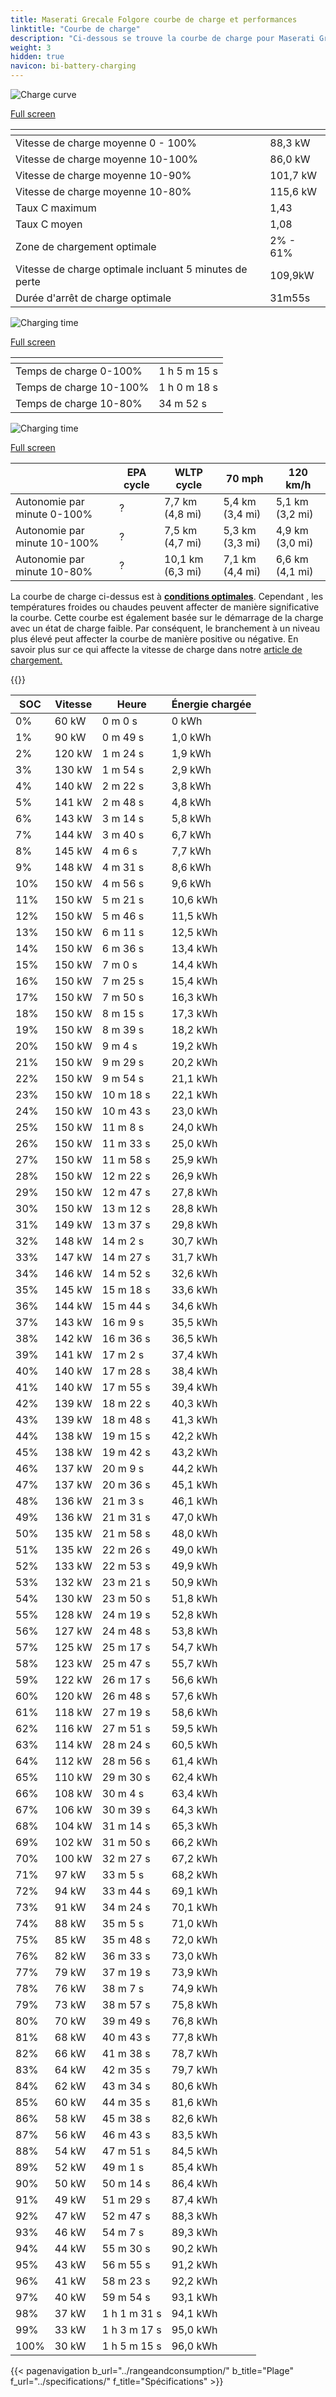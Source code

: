 ```yaml
---
title: Maserati Grecale Folgore courbe de charge et performances
linktitle: "Courbe de charge"
description: "Ci-dessous se trouve la courbe de charge pour Maserati Grecale Folgore, illustrant la vitesse de charge à différents niveaux de batterie. De plus, des graphiques pour l'autonomie et le temps fournissent des détails complets sur les performances de charge."
weight: 3
hidden: true
navicon: bi-battery-charging
---
```

<!-- markdownlint-disable MD033 -->
<!-- markdownlint-disable MD010 -->
<img src="/images/models/maserati/grecale/grecale_folgore/chargingcurve.svg" alt="Charge curve" class="img-fluid">

[Full screen](/images/models/maserati/grecale/grecale_folgore/chargingcurve.svg)


<div class="table-responsive">
<table class="table table-striped border">
	<thead>
		<tr>
			<th>
			</th>
			<th>
			</th>
		</tr>
	</thead>
	<tbody>
		<tr>
			<td>
				Vitesse de charge moyenne 0 - 100%
			</td>
			<td>
				88,3 kW
			</td>
		</tr>
		<tr>
			<td>
				Vitesse de charge moyenne 10-100%
			</td>
			<td>
				86,0 kW
			</td>
		</tr>
		<tr>
			<td>
				Vitesse de charge moyenne 10-90%
			</td>
			<td>
				101,7 kW
			</td>
		</tr>
		<tr>
			<td>
				Vitesse de charge moyenne 10-80%
			</td>
			<td>
				115,6 kW
			</td>
		</tr>
		<tr>
			<td>
				Taux C maximum
			</td>
			<td>
				1,43
			</td>
		</tr>
		<tr>
			<td>
				Taux C moyen
			</td>
			<td>
				1,08
			</td>
		</tr>
		<tr>
			<td>
				Zone de chargement optimale
			</td>
			<td>
				2% - 61%
			</td>
		</tr>
		<tr>
			<td>
				Vitesse de charge optimale incluant 5 minutes de perte
			</td>
			<td>
				109,9kW
			</td>
		</tr>
		<tr>
			<td>
				Durée d'arrêt de charge optimale
			</td>
			<td>
				31m55s
			</td>
		</tr>
	</tbody>
</table>
</div>
<img src="/images/models/maserati/grecale/grecale_folgore/chargingtime.svg" alt="Charging time" class="img-fluid">

[Full screen](/images/models/maserati/grecale/grecale_folgore/chargingtime.svg)
<div class="table-responsive">
<table class="table table-striped border">
	<thead>
		<tr>
			<th>
			</th>
			<th>
			</th>
		</tr>
	</thead>
	<tbody>
		<tr>
			<td>
				Temps de charge 0-100%
			</td>
			<td>
				1 h 5 m 15 s
			</td>
		</tr>
		<tr>
			<td>
				Temps de charge 10-100%
			</td>
			<td>
				1 h 0 m 18 s
			</td>
		</tr>
		<tr>
			<td>
				Temps de charge 10-80%
			</td>
			<td>
				 34 m 52 s
			</td>
		</tr>
	</tbody>
</table>
</div>
<img src="/images/models/maserati/grecale/grecale_folgore/chargerangespeed.svg" alt="Charging time" class="img-fluid">

[Full screen](/images/models/maserati/grecale/grecale_folgore/chargerangespeed.svg)
<div class="table-responsive">
<table class="table table-striped border">
	<thead>
		<tr>
			<th>
			</th>
			<th>
				EPA cycle
			</th>
			<th>
				WLTP cycle
			</th>
			<th>
				70 mph
			</th>
			<th>
				120 km/h
			</th>
		</tr>
	</thead>
	<tbody>
		<tr>
			<td>
				Autonomie par minute 0-100%
			</td>
			<td>
				?
			</td>
			<td>
				7,7 km (4,8 mi)
			</td>
			<td>
				5,4 km (3,4 mi)
			</td>
			<td>
				5,1 km (3,2 mi)
			</td>
		</tr>
		<tr>
			<td>
				Autonomie par minute 10-100%
			</td>
			<td>
				?
			</td>
			<td>
				7,5 km (4,7 mi)
			</td>
			<td>
				5,3 km (3,3 mi)
			</td>
			<td>
				4,9 km (3,0 mi)
			</td>
		</tr>
		<tr>
			<td>
				Autonomie par minute 10-80%
			</td>
			<td>
				?
			</td>
			<td>
				10,1 km (6,3 mi)
			</td>
			<td>
				7,1 km (4,4 mi)
			</td>
			<td>
				6,6 km (4,1 mi)
			</td>
		</tr>
	</tbody>
</table>
</div>


La courbe de charge ci-dessus est à **[conditions optimales](../../../../../technology/battery/charging/#temperature)**. Cependant , les températures froides ou chaudes peuvent affecter de manière significative la courbe. Cette courbe est également basée sur le démarrage de la charge avec un état de charge faible. Par conséquent, le branchement à un niveau plus élevé peut affecter la courbe de manière positive ou négative. En savoir plus sur ce qui affecte la vitesse de charge dans notre [article de chargement.](../../../../../technology/battery/charging/)


{{<evkxdisplayaddarticle />}}
<div class="table-responsive">
<table class="table table-striped border">
	<thead>
		<tr>
			<th>
				SOC
			</th>
			<th>
				Vitesse
			</th>
			<th>
				Heure
			</th>
			<th>
				Énergie chargée
			</th>
		</tr>
	</thead>
	<tbody>
		<tr>
			<td>
				0%
			</td>
			<td>
				60 kW
			</td>
			<td>
				 0 m 0 s
			</td>
			<td>
				0 kWh
			</td>
		</tr>
		<tr>
			<td>
				1%
			</td>
			<td>
				90 kW
			</td>
			<td>
				 0 m 49 s
			</td>
			<td>
				1,0 kWh
			</td>
		</tr>
		<tr>
			<td>
				2%
			</td>
			<td>
				120 kW
			</td>
			<td>
				 1 m 24 s
			</td>
			<td>
				1,9 kWh
			</td>
		</tr>
		<tr>
			<td>
				3%
			</td>
			<td>
				130 kW
			</td>
			<td>
				 1 m 54 s
			</td>
			<td>
				2,9 kWh
			</td>
		</tr>
		<tr>
			<td>
				4%
			</td>
			<td>
				140 kW
			</td>
			<td>
				 2 m 22 s
			</td>
			<td>
				3,8 kWh
			</td>
		</tr>
		<tr>
			<td>
				5%
			</td>
			<td>
				141 kW
			</td>
			<td>
				 2 m 48 s
			</td>
			<td>
				4,8 kWh
			</td>
		</tr>
		<tr>
			<td>
				6%
			</td>
			<td>
				143 kW
			</td>
			<td>
				 3 m 14 s
			</td>
			<td>
				5,8 kWh
			</td>
		</tr>
		<tr>
			<td>
				7%
			</td>
			<td>
				144 kW
			</td>
			<td>
				 3 m 40 s
			</td>
			<td>
				6,7 kWh
			</td>
		</tr>
		<tr>
			<td>
				8%
			</td>
			<td>
				145 kW
			</td>
			<td>
				 4 m 6 s
			</td>
			<td>
				7,7 kWh
			</td>
		</tr>
		<tr>
			<td>
				9%
			</td>
			<td>
				148 kW
			</td>
			<td>
				 4 m 31 s
			</td>
			<td>
				8,6 kWh
			</td>
		</tr>
		<tr>
			<td>
				10%
			</td>
			<td>
				150 kW
			</td>
			<td>
				 4 m 56 s
			</td>
			<td>
				9,6 kWh
			</td>
		</tr>
		<tr>
			<td>
				11%
			</td>
			<td>
				150 kW
			</td>
			<td>
				 5 m 21 s
			</td>
			<td>
				10,6 kWh
			</td>
		</tr>
		<tr>
			<td>
				12%
			</td>
			<td>
				150 kW
			</td>
			<td>
				 5 m 46 s
			</td>
			<td>
				11,5 kWh
			</td>
		</tr>
		<tr>
			<td>
				13%
			</td>
			<td>
				150 kW
			</td>
			<td>
				 6 m 11 s
			</td>
			<td>
				12,5 kWh
			</td>
		</tr>
		<tr>
			<td>
				14%
			</td>
			<td>
				150 kW
			</td>
			<td>
				 6 m 36 s
			</td>
			<td>
				13,4 kWh
			</td>
		</tr>
		<tr>
			<td>
				15%
			</td>
			<td>
				150 kW
			</td>
			<td>
				 7 m 0 s
			</td>
			<td>
				14,4 kWh
			</td>
		</tr>
		<tr>
			<td>
				16%
			</td>
			<td>
				150 kW
			</td>
			<td>
				 7 m 25 s
			</td>
			<td>
				15,4 kWh
			</td>
		</tr>
		<tr>
			<td>
				17%
			</td>
			<td>
				150 kW
			</td>
			<td>
				 7 m 50 s
			</td>
			<td>
				16,3 kWh
			</td>
		</tr>
		<tr>
			<td>
				18%
			</td>
			<td>
				150 kW
			</td>
			<td>
				 8 m 15 s
			</td>
			<td>
				17,3 kWh
			</td>
		</tr>
		<tr>
			<td>
				19%
			</td>
			<td>
				150 kW
			</td>
			<td>
				 8 m 39 s
			</td>
			<td>
				18,2 kWh
			</td>
		</tr>
		<tr>
			<td>
				20%
			</td>
			<td>
				150 kW
			</td>
			<td>
				 9 m 4 s
			</td>
			<td>
				19,2 kWh
			</td>
		</tr>
		<tr>
			<td>
				21%
			</td>
			<td>
				150 kW
			</td>
			<td>
				 9 m 29 s
			</td>
			<td>
				20,2 kWh
			</td>
		</tr>
		<tr>
			<td>
				22%
			</td>
			<td>
				150 kW
			</td>
			<td>
				 9 m 54 s
			</td>
			<td>
				21,1 kWh
			</td>
		</tr>
		<tr>
			<td>
				23%
			</td>
			<td>
				150 kW
			</td>
			<td>
				 10 m 18 s
			</td>
			<td>
				22,1 kWh
			</td>
		</tr>
		<tr>
			<td>
				24%
			</td>
			<td>
				150 kW
			</td>
			<td>
				 10 m 43 s
			</td>
			<td>
				23,0 kWh
			</td>
		</tr>
		<tr>
			<td>
				25%
			</td>
			<td>
				150 kW
			</td>
			<td>
				 11 m 8 s
			</td>
			<td>
				24,0 kWh
			</td>
		</tr>
		<tr>
			<td>
				26%
			</td>
			<td>
				150 kW
			</td>
			<td>
				 11 m 33 s
			</td>
			<td>
				25,0 kWh
			</td>
		</tr>
		<tr>
			<td>
				27%
			</td>
			<td>
				150 kW
			</td>
			<td>
				 11 m 58 s
			</td>
			<td>
				25,9 kWh
			</td>
		</tr>
		<tr>
			<td>
				28%
			</td>
			<td>
				150 kW
			</td>
			<td>
				 12 m 22 s
			</td>
			<td>
				26,9 kWh
			</td>
		</tr>
		<tr>
			<td>
				29%
			</td>
			<td>
				150 kW
			</td>
			<td>
				 12 m 47 s
			</td>
			<td>
				27,8 kWh
			</td>
		</tr>
		<tr>
			<td>
				30%
			</td>
			<td>
				150 kW
			</td>
			<td>
				 13 m 12 s
			</td>
			<td>
				28,8 kWh
			</td>
		</tr>
		<tr>
			<td>
				31%
			</td>
			<td>
				149 kW
			</td>
			<td>
				 13 m 37 s
			</td>
			<td>
				29,8 kWh
			</td>
		</tr>
		<tr>
			<td>
				32%
			</td>
			<td>
				148 kW
			</td>
			<td>
				 14 m 2 s
			</td>
			<td>
				30,7 kWh
			</td>
		</tr>
		<tr>
			<td>
				33%
			</td>
			<td>
				147 kW
			</td>
			<td>
				 14 m 27 s
			</td>
			<td>
				31,7 kWh
			</td>
		</tr>
		<tr>
			<td>
				34%
			</td>
			<td>
				146 kW
			</td>
			<td>
				 14 m 52 s
			</td>
			<td>
				32,6 kWh
			</td>
		</tr>
		<tr>
			<td>
				35%
			</td>
			<td>
				145 kW
			</td>
			<td>
				 15 m 18 s
			</td>
			<td>
				33,6 kWh
			</td>
		</tr>
		<tr>
			<td>
				36%
			</td>
			<td>
				144 kW
			</td>
			<td>
				 15 m 44 s
			</td>
			<td>
				34,6 kWh
			</td>
		</tr>
		<tr>
			<td>
				37%
			</td>
			<td>
				143 kW
			</td>
			<td>
				 16 m 9 s
			</td>
			<td>
				35,5 kWh
			</td>
		</tr>
		<tr>
			<td>
				38%
			</td>
			<td>
				142 kW
			</td>
			<td>
				 16 m 36 s
			</td>
			<td>
				36,5 kWh
			</td>
		</tr>
		<tr>
			<td>
				39%
			</td>
			<td>
				141 kW
			</td>
			<td>
				 17 m 2 s
			</td>
			<td>
				37,4 kWh
			</td>
		</tr>
		<tr>
			<td>
				40%
			</td>
			<td>
				140 kW
			</td>
			<td>
				 17 m 28 s
			</td>
			<td>
				38,4 kWh
			</td>
		</tr>
		<tr>
			<td>
				41%
			</td>
			<td>
				140 kW
			</td>
			<td>
				 17 m 55 s
			</td>
			<td>
				39,4 kWh
			</td>
		</tr>
		<tr>
			<td>
				42%
			</td>
			<td>
				139 kW
			</td>
			<td>
				 18 m 22 s
			</td>
			<td>
				40,3 kWh
			</td>
		</tr>
		<tr>
			<td>
				43%
			</td>
			<td>
				139 kW
			</td>
			<td>
				 18 m 48 s
			</td>
			<td>
				41,3 kWh
			</td>
		</tr>
		<tr>
			<td>
				44%
			</td>
			<td>
				138 kW
			</td>
			<td>
				 19 m 15 s
			</td>
			<td>
				42,2 kWh
			</td>
		</tr>
		<tr>
			<td>
				45%
			</td>
			<td>
				138 kW
			</td>
			<td>
				 19 m 42 s
			</td>
			<td>
				43,2 kWh
			</td>
		</tr>
		<tr>
			<td>
				46%
			</td>
			<td>
				137 kW
			</td>
			<td>
				 20 m 9 s
			</td>
			<td>
				44,2 kWh
			</td>
		</tr>
		<tr>
			<td>
				47%
			</td>
			<td>
				137 kW
			</td>
			<td>
				 20 m 36 s
			</td>
			<td>
				45,1 kWh
			</td>
		</tr>
		<tr>
			<td>
				48%
			</td>
			<td>
				136 kW
			</td>
			<td>
				 21 m 3 s
			</td>
			<td>
				46,1 kWh
			</td>
		</tr>
		<tr>
			<td>
				49%
			</td>
			<td>
				136 kW
			</td>
			<td>
				 21 m 31 s
			</td>
			<td>
				47,0 kWh
			</td>
		</tr>
		<tr>
			<td>
				50%
			</td>
			<td>
				135 kW
			</td>
			<td>
				 21 m 58 s
			</td>
			<td>
				48,0 kWh
			</td>
		</tr>
		<tr>
			<td>
				51%
			</td>
			<td>
				135 kW
			</td>
			<td>
				 22 m 26 s
			</td>
			<td>
				49,0 kWh
			</td>
		</tr>
		<tr>
			<td>
				52%
			</td>
			<td>
				133 kW
			</td>
			<td>
				 22 m 53 s
			</td>
			<td>
				49,9 kWh
			</td>
		</tr>
		<tr>
			<td>
				53%
			</td>
			<td>
				132 kW
			</td>
			<td>
				 23 m 21 s
			</td>
			<td>
				50,9 kWh
			</td>
		</tr>
		<tr>
			<td>
				54%
			</td>
			<td>
				130 kW
			</td>
			<td>
				 23 m 50 s
			</td>
			<td>
				51,8 kWh
			</td>
		</tr>
		<tr>
			<td>
				55%
			</td>
			<td>
				128 kW
			</td>
			<td>
				 24 m 19 s
			</td>
			<td>
				52,8 kWh
			</td>
		</tr>
		<tr>
			<td>
				56%
			</td>
			<td>
				127 kW
			</td>
			<td>
				 24 m 48 s
			</td>
			<td>
				53,8 kWh
			</td>
		</tr>
		<tr>
			<td>
				57%
			</td>
			<td>
				125 kW
			</td>
			<td>
				 25 m 17 s
			</td>
			<td>
				54,7 kWh
			</td>
		</tr>
		<tr>
			<td>
				58%
			</td>
			<td>
				123 kW
			</td>
			<td>
				 25 m 47 s
			</td>
			<td>
				55,7 kWh
			</td>
		</tr>
		<tr>
			<td>
				59%
			</td>
			<td>
				122 kW
			</td>
			<td>
				 26 m 17 s
			</td>
			<td>
				56,6 kWh
			</td>
		</tr>
		<tr>
			<td>
				60%
			</td>
			<td>
				120 kW
			</td>
			<td>
				 26 m 48 s
			</td>
			<td>
				57,6 kWh
			</td>
		</tr>
		<tr>
			<td>
				61%
			</td>
			<td>
				118 kW
			</td>
			<td>
				 27 m 19 s
			</td>
			<td>
				58,6 kWh
			</td>
		</tr>
		<tr>
			<td>
				62%
			</td>
			<td>
				116 kW
			</td>
			<td>
				 27 m 51 s
			</td>
			<td>
				59,5 kWh
			</td>
		</tr>
		<tr>
			<td>
				63%
			</td>
			<td>
				114 kW
			</td>
			<td>
				 28 m 24 s
			</td>
			<td>
				60,5 kWh
			</td>
		</tr>
		<tr>
			<td>
				64%
			</td>
			<td>
				112 kW
			</td>
			<td>
				 28 m 56 s
			</td>
			<td>
				61,4 kWh
			</td>
		</tr>
		<tr>
			<td>
				65%
			</td>
			<td>
				110 kW
			</td>
			<td>
				 29 m 30 s
			</td>
			<td>
				62,4 kWh
			</td>
		</tr>
		<tr>
			<td>
				66%
			</td>
			<td>
				108 kW
			</td>
			<td>
				 30 m 4 s
			</td>
			<td>
				63,4 kWh
			</td>
		</tr>
		<tr>
			<td>
				67%
			</td>
			<td>
				106 kW
			</td>
			<td>
				 30 m 39 s
			</td>
			<td>
				64,3 kWh
			</td>
		</tr>
		<tr>
			<td>
				68%
			</td>
			<td>
				104 kW
			</td>
			<td>
				 31 m 14 s
			</td>
			<td>
				65,3 kWh
			</td>
		</tr>
		<tr>
			<td>
				69%
			</td>
			<td>
				102 kW
			</td>
			<td>
				 31 m 50 s
			</td>
			<td>
				66,2 kWh
			</td>
		</tr>
		<tr>
			<td>
				70%
			</td>
			<td>
				100 kW
			</td>
			<td>
				 32 m 27 s
			</td>
			<td>
				67,2 kWh
			</td>
		</tr>
		<tr>
			<td>
				71%
			</td>
			<td>
				97 kW
			</td>
			<td>
				 33 m 5 s
			</td>
			<td>
				68,2 kWh
			</td>
		</tr>
		<tr>
			<td>
				72%
			</td>
			<td>
				94 kW
			</td>
			<td>
				 33 m 44 s
			</td>
			<td>
				69,1 kWh
			</td>
		</tr>
		<tr>
			<td>
				73%
			</td>
			<td>
				91 kW
			</td>
			<td>
				 34 m 24 s
			</td>
			<td>
				70,1 kWh
			</td>
		</tr>
		<tr>
			<td>
				74%
			</td>
			<td>
				88 kW
			</td>
			<td>
				 35 m 5 s
			</td>
			<td>
				71,0 kWh
			</td>
		</tr>
		<tr>
			<td>
				75%
			</td>
			<td>
				85 kW
			</td>
			<td>
				 35 m 48 s
			</td>
			<td>
				72,0 kWh
			</td>
		</tr>
		<tr>
			<td>
				76%
			</td>
			<td>
				82 kW
			</td>
			<td>
				 36 m 33 s
			</td>
			<td>
				73,0 kWh
			</td>
		</tr>
		<tr>
			<td>
				77%
			</td>
			<td>
				79 kW
			</td>
			<td>
				 37 m 19 s
			</td>
			<td>
				73,9 kWh
			</td>
		</tr>
		<tr>
			<td>
				78%
			</td>
			<td>
				76 kW
			</td>
			<td>
				 38 m 7 s
			</td>
			<td>
				74,9 kWh
			</td>
		</tr>
		<tr>
			<td>
				79%
			</td>
			<td>
				73 kW
			</td>
			<td>
				 38 m 57 s
			</td>
			<td>
				75,8 kWh
			</td>
		</tr>
		<tr>
			<td>
				80%
			</td>
			<td>
				70 kW
			</td>
			<td>
				 39 m 49 s
			</td>
			<td>
				76,8 kWh
			</td>
		</tr>
		<tr>
			<td>
				81%
			</td>
			<td>
				68 kW
			</td>
			<td>
				 40 m 43 s
			</td>
			<td>
				77,8 kWh
			</td>
		</tr>
		<tr>
			<td>
				82%
			</td>
			<td>
				66 kW
			</td>
			<td>
				 41 m 38 s
			</td>
			<td>
				78,7 kWh
			</td>
		</tr>
		<tr>
			<td>
				83%
			</td>
			<td>
				64 kW
			</td>
			<td>
				 42 m 35 s
			</td>
			<td>
				79,7 kWh
			</td>
		</tr>
		<tr>
			<td>
				84%
			</td>
			<td>
				62 kW
			</td>
			<td>
				 43 m 34 s
			</td>
			<td>
				80,6 kWh
			</td>
		</tr>
		<tr>
			<td>
				85%
			</td>
			<td>
				60 kW
			</td>
			<td>
				 44 m 35 s
			</td>
			<td>
				81,6 kWh
			</td>
		</tr>
		<tr>
			<td>
				86%
			</td>
			<td>
				58 kW
			</td>
			<td>
				 45 m 38 s
			</td>
			<td>
				82,6 kWh
			</td>
		</tr>
		<tr>
			<td>
				87%
			</td>
			<td>
				56 kW
			</td>
			<td>
				 46 m 43 s
			</td>
			<td>
				83,5 kWh
			</td>
		</tr>
		<tr>
			<td>
				88%
			</td>
			<td>
				54 kW
			</td>
			<td>
				 47 m 51 s
			</td>
			<td>
				84,5 kWh
			</td>
		</tr>
		<tr>
			<td>
				89%
			</td>
			<td>
				52 kW
			</td>
			<td>
				 49 m 1 s
			</td>
			<td>
				85,4 kWh
			</td>
		</tr>
		<tr>
			<td>
				90%
			</td>
			<td>
				50 kW
			</td>
			<td>
				 50 m 14 s
			</td>
			<td>
				86,4 kWh
			</td>
		</tr>
		<tr>
			<td>
				91%
			</td>
			<td>
				49 kW
			</td>
			<td>
				 51 m 29 s
			</td>
			<td>
				87,4 kWh
			</td>
		</tr>
		<tr>
			<td>
				92%
			</td>
			<td>
				47 kW
			</td>
			<td>
				 52 m 47 s
			</td>
			<td>
				88,3 kWh
			</td>
		</tr>
		<tr>
			<td>
				93%
			</td>
			<td>
				46 kW
			</td>
			<td>
				 54 m 7 s
			</td>
			<td>
				89,3 kWh
			</td>
		</tr>
		<tr>
			<td>
				94%
			</td>
			<td>
				44 kW
			</td>
			<td>
				 55 m 30 s
			</td>
			<td>
				90,2 kWh
			</td>
		</tr>
		<tr>
			<td>
				95%
			</td>
			<td>
				43 kW
			</td>
			<td>
				 56 m 55 s
			</td>
			<td>
				91,2 kWh
			</td>
		</tr>
		<tr>
			<td>
				96%
			</td>
			<td>
				41 kW
			</td>
			<td>
				 58 m 23 s
			</td>
			<td>
				92,2 kWh
			</td>
		</tr>
		<tr>
			<td>
				97%
			</td>
			<td>
				40 kW
			</td>
			<td>
				 59 m 54 s
			</td>
			<td>
				93,1 kWh
			</td>
		</tr>
		<tr>
			<td>
				98%
			</td>
			<td>
				37 kW
			</td>
			<td>
				1 h 1 m 31 s
			</td>
			<td>
				94,1 kWh
			</td>
		</tr>
		<tr>
			<td>
				99%
			</td>
			<td>
				33 kW
			</td>
			<td>
				1 h 3 m 17 s
			</td>
			<td>
				95,0 kWh
			</td>
		</tr>
		<tr>
			<td>
				100%
			</td>
			<td>
				30 kW
			</td>
			<td>
				1 h 5 m 15 s
			</td>
			<td>
				96,0 kWh
			</td>
		</tr>
	</tbody>
</table>
</div>


{{< pagenavigation b_url="../rangeandconsumption/" b_title="Plage" f_url="../specifications/" f_title="Spécifications" >}}
